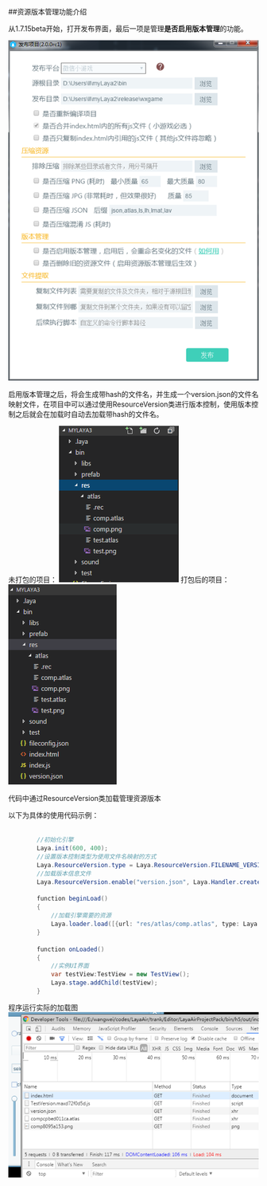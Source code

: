 ##资源版本管理功能介绍

从1.7.15beta开始，打开发布界面，最后一项是管理**是否启用版本管理**的功能。

![publish](res/publish.png) 

​	启用版本管理之后，将会生成带hash的文件名，并生成一个version.json的文件名映射文件，在项目中可以通过使用ResourceVersion类进行版本控制，使用版本控制之后就会在加载时自动去加载带hash的文件名。

未打包的项目：
![publish](res/old.png)
打包后的项目：
![publish](res/hashed.png)



代码中通过ResourceVersion类加载管理资源版本

以下为具体的使用代码示例：

```java

		//初始化引擎
		Laya.init(600, 400);
		//设置版本控制类型为使用文件名映射的方式
		Laya.ResourceVersion.type = Laya.ResourceVersion.FILENAME_VERSION;
		//加载版本信息文件
		Laya.ResourceVersion.enable("version.json", Laya.Handler.create(this, beginLoad));
		
		function beginLoad()
        {
			//加载引擎需要的资源
			Laya.loader.load([{url: "res/atlas/comp.atlas", type: Laya.Loader.ATLAS}], Laya.Handler.create(this, onLoaded));
		}
		
		function onLoaded() 
        {
			//实例UI界面
			var testView:TestView = new TestView();
			Laya.stage.addChild(testView);
		}

```

程序运行实际的加载图
![publish](res/load.png)